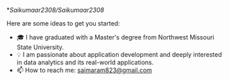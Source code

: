 
**Saikumaar2308/Saikumaar2308*

Here are some ideas to get you started:

- 🎓 I have graduated with a Master's degree from Northwest Missouri State University.
- 💡 I am passionate about application development and deeply interested in data analytics and its real-world applications.
- 📫 How to reach me: saimaram823@gmail.com

